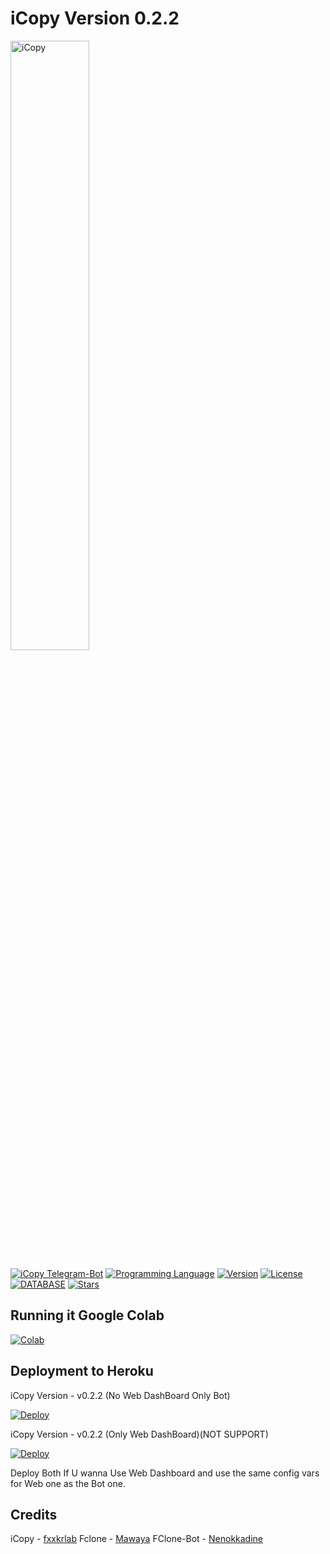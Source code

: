# iCopy Version 0.2.2

[<img src="https://f002.backblazeb2.com/file/jsuforum-upload/optimized/1X/cff2835c1652bb57a18aac42a3eee34b51cd9b89_2_1380x386.gif" width="50%" alt="iCopy">](https://bbs.jsu.net/c/official-project/icopy/6)  

[![iCopy Telegram-Bot](https://img.shields.io/badge/iCopy-Telegram%20BOT-red?style=flat-square&logo=appveyor)](https://bbs.jsu.net/c/official-project/icopy/6)
[![Programming Language](https://img.shields.io/badge/LANGUAGE-Python%203.6%2B-success?style=flat-square&logo=appveyor)](https://bbs.jsu.net/c/official-project/icopy/6)
[![Version](https://img.shields.io/badge/Version-0.2.2-ff69b4?style=flat-square&logo=appveyor)](https://bbs.jsu.net/c/official-project/icopy/6)
[![License](https://img.shields.io/github/license/fxxkrlab/iCopy?style=flat-square&logo=appveyor)](https://bbs.jsu.net/c/official-project/icopy/6)
[![DATABASE](https://img.shields.io/badge/DATABASE-MongoDB-brightgreen?style=flat-square&logo=appveyor)](https://github.com/mongodb/mongo)
[![Stars](https://img.shields.io/github/stars/Nenokkadine/FClone-Bot?style=flat-square&logo=appveyor)](https://github.com/Nenokkadine/FClone-Bot)  

## Running it Google Colab
[![Colab](https://colab.research.google.com/assets/colab-badge.svg)](https://colab.research.google.com/github/darkinkyu/test-buk/blob/master/iCopy.ipynb) 
 
## Deployment to Heroku
iCopy Version - v0.2.2 (No Web DashBoard Only Bot)
 
[![Deploy](https://www.herokucdn.com/deploy/button.svg)](https://dashboard.heroku.com/new?template=https://github.com/Jacky-lei1/test-buk)

iCopy Version - v0.2.2 (Only Web DashBoard)(NOT SUPPORT)
 
[![Deploy](https://www.herokucdn.com/deploy/button.svg)](https://dashboard.heroku.com/new?template=https://github.com/Jacky-lei1/test-buk)

Deploy Both If U wanna Use Web Dashboard and use the same config vars for Web one as the Bot one.

## Credits 

iCopy - [fxxkrlab](https://github.com/fxxkrlab/iCopy)
Fclone - [Mawaya](https://github.com/mawaya/rclone)
FClone-Bot - [Nenokkadine](https://github.com/Nenokkadine/FClone-Bot)
